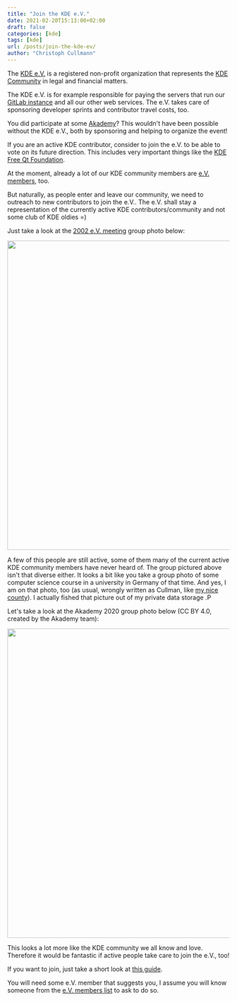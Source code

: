 ```yaml
---
title: "Join the KDE e.V."
date: 2021-02-20T15:13:00+02:00
draft: false
categories: [kde]
tags: [kde]
url: /posts/join-the-kde-ev/
author: "Christoph Cullmann"
---
```


The [KDE e.V.](https://ev.kde.org) is a registered non-profit organization that represents the [KDE Community](https://www.kde.org) in legal and financial matters.

The KDE e.V. is for example responsible for paying the servers that run our [GitLab instance](https://invent.kde.org) and all our other web services.
The e.V. takes care of sponsoring developer sprints and contributor travel costs, too.

You did participate at some [Akademy](https://akademy.kde.org)?
This wouldn't have been possible without the KDE e.V., both by sponsoring and helping to organize the event!

If you are an active KDE contributor, consider to join the e.V. to be able to vote on its future direction.
This includes very important things like the [KDE Free Qt Foundation](https://kde.org/community/whatiskde/kdefreeqtfoundation/).

At the moment, already a lot of our KDE community members are [e.V. members](https://ev.kde.org/members/), too.

But naturally, as people enter and leave our community, we need to outreach to new contributors to join the e.V..
The e.V. shall stay a representation of the currently active KDE contributors/community and not some club of KDE oldies =)

Just take a look at the [2002 e.V. meeting](https://ev.kde.org/reports/2002/) group photo below:

<center><a href="/posts/join-the-kde-ev/images/2002_meeting.png" target="_blank"><img width=700 src="/posts/join-the-kde-ev/images/2002_meeting.png"></a></center>

A few of this people are still active, some of them many of the current active KDE community members have never heard of.
The group pictured above isn't that diverse either.
It looks a bit like you take a group photo of some computer science course in a university in Germany of that time.
And yes, I am on that photo, too (as usual, wrongly written as Cullman, like [my nice county](https://en.wikipedia.org/wiki/Cullman_County,_Alabama)).
I actually fished that picture out of my private data storage .P

Let's take a look at the Akademy 2020 group photo below (CC BY 4.0, created by the Akademy team):

<center><a href="/posts/join-the-kde-ev/images/akademy2020_group_photo_1080.png" target="_blank"><img width=700 src="/posts/join-the-kde-ev/images/akademy2020_group_photo_1080.png"></a></center>

This looks a lot more like the KDE community we all know and love.
Therefore it would be fantastic if active people take care to join the e.V., too!

If you want to join, just take a short look at [this guide](https://ev.kde.org/getinvolved/members.php).

You will need some e.V. member that suggests you, I assume you will know someone from the [e.V. members list](https://ev.kde.org/members/) to ask to do so.
